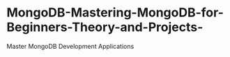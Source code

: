 # MongoDB-Mastering-MongoDB-for-Beginners-Theory-and-Projects-
Master MongoDB Development Applications

